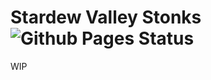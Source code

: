 # Stardew Valley Stonks ![Github Pages Status](https://github.com/IanManske/StardewValleyStonks/actions/workflows/main.yaml/badge.svg)

WIP

<!-- Gold Per Day takes the total profit and divides it by the number of days the crop spent growing / had to be watered.
Gold Per Season takes the total profit and divides it by the number of days in the season(s) the crop can grow.

If you care more about energy, i.e. how much gold you get from watering each crop, gold per day is a better metric.
If you care more about time, i.e. how much gold you can fit into the season, gold per season is a better metric.

Using Sweet Gem Berry as an example, when ranking by gold per day,
Deluxe Speed-Gro will be ranked higher as it reduces the time needed for the crop to grow.
When ranking by gold per season, Quality Fertilizer will instead be ranked higher,
since it provides one harvest just like Deluxe Speed-Gro but also gives higher profit.

Use total profit if you want to see the sum of profit for the crop across all seasons.
This heavily favors crops that can grow in multiple seasons.


Special Charm and Luck Buff
these settings are here for completion only --
they have a negligable effect on profit.

# Documentation / debugging / local server instructions coming soon -->
